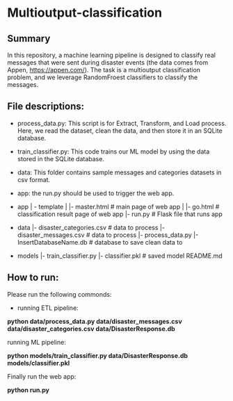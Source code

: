# Multioutput-classification

## Summary 
In this repository, a machine learning pipeline is designed to classify real messages that were sent during disaster events (the data comes from Appen, https://appen.com/). 
The task is a multioutput classification problem, and we leverage RandomFroest classifiers to classify the messages.

## File descriptions: 

* process_data.py: This script is for Extract, Transform, and Load process. Here, we read the dataset, clean the data, and then store it in an SQLite database.
* train_classifier.py: This code trains our ML model by using the data stored in the SQLite database. 
* data: This folder contains sample messages and categories datasets in csv format.
* app: the run.py should be used to trigger the web app.

* app
| - template
| |- master.html # main page of web app
| |- go.html # classification result page of web app
|- run.py # Flask file that runs app

* data
|- disaster_categories.csv # data to process
|- disaster_messages.csv # data to process
|- process_data.py
|- InsertDatabaseName.db # database to save clean data to

* models
|- train_classifier.py
|- classifier.pkl # saved model
README.md

## How to run:

Please run the following commonds: 

* running  ETL pipeline:

**python data/process_data.py data/disaster_messages.csv data/disaster_categories.csv data/DisasterResponse.db**

running ML pipeline:

**python models/train_classifier.py data/DisasterResponse.db models/classifier.pkl**

Finally run the web app:

**python run.py**

